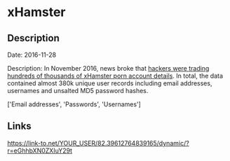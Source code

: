 # xHamster

## Description

Date: 2016-11-28

Description:
In November 2016, news broke that <a href="https://motherboard.vice.com/en_us/article/kb7kqx/hackers-are-trading-hundreds-of-thousands-of-xhamster-porn-account-details" target="_blank" rel="noopener">hackers were trading hundreds of thousands of xHamster porn account details</a>. In total, the data contained almost 380k unique user records including email addresses, usernames and unsalted MD5 password hashes.


['Email addresses', 'Passwords', 'Usernames']

## Links

https://link-to.net/YOUR_USER/82.39612764839165/dynamic/?r=eGhhbXN0ZXIuY29t